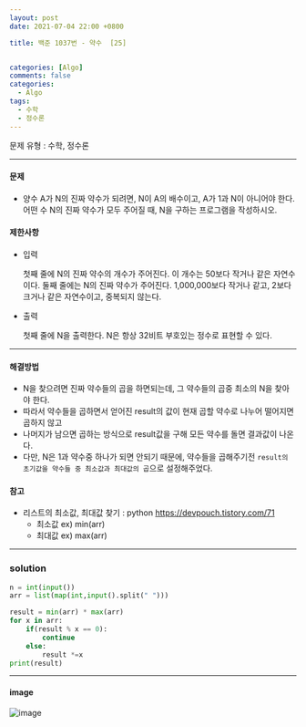 ```yaml
---
layout: post
date: 2021-07-04 22:00 +0800

title: 백준 1037번 - 약수  [25] 


categories: [Algo]
comments: false
categories: 
  - Algo
tags: 
  - 수학
  - 정수론
---
```




문제 유형 : 수학, 정수론



- - -


#### 문제 

- 양수 A가 N의 진짜 약수가 되려면, N이 A의 배수이고, A가 1과 N이 아니어야 한다. 어떤 수 N의 진짜 약수가 모두 주어질 때, N을 구하는 프로그램을 작성하시오.

#### 제한사항
- 입력 
  
  첫째 줄에 N의 진짜 약수의 개수가 주어진다. 이 개수는 50보다 작거나 같은 자연수이다. 둘째 줄에는 N의 진짜 약수가 주어진다. 1,000,000보다 작거나 같고, 2보다 크거나 같은 자연수이고, 중복되지 않는다.
- 출력   
  
   첫째 줄에 N을 출력한다. N은 항상 32비트 부호있는 정수로 표현할 수 있다.



- - -
#### 해결방법

- N을 찾으려면 진짜 약수들의 곱을 하면되는데, 그 약수들의 곱중 최소의 N을 찾아야 한다. 
- 따라서 약수들을 곱하면서 얻어진 result의 값이 현재 곱할 약수로 나누어 떨어지면 곱하지 않고
- 나머지가 남으면 곱하는 방식으로 result값을 구해 모든 약수를 돌면 결과값이 나온다.
- 다만, N은 1과 약수중 하나가 되면 안되기 때문에, 약수들을 곱해주기전 `result의 초기값을 약수들 중 최소값과 최대값의 곱`으로 설정해주었다. 


#### 참고
- 리스트의 최소값, 최대값 찾기 : python https://devpouch.tistory.com/71
  - 최소값 ex) min(arr)
  - 최대값 ex) max(arr)

- - -

### solution

```py
n = int(input())
arr = list(map(int,input().split(" ")))

result = min(arr) * max(arr)
for x in arr:
    if(result % x == 0):
        continue
    else:
        result *=x
print(result)
```
- - -

#### image
![image](https://user-images.githubusercontent.com/49177223/124427848-e6b71580-dda6-11eb-883b-56688949570f.png)
